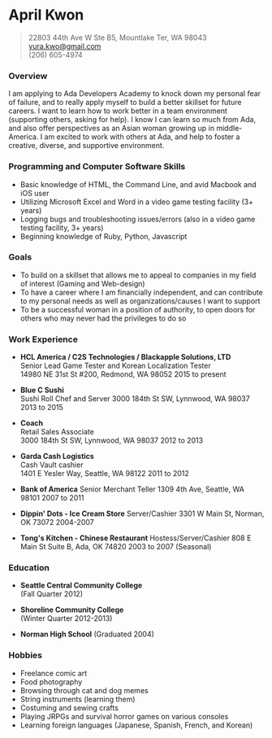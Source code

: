 # April Kwon
>
>22803 44th Ave W Ste B5, Mountlake Ter, WA 98043  
>yura.kwo@gmail.com  
>(206) 605-4974 
>

### Overview

I am applying to Ada Developers Academy to knock down my personal fear of failure, and to really apply myself to build a better skillset for future careers. I want to learn how to work better in a team environment (supporting others, asking for help). I know I can learn so much from Ada, and also offer perspectives as an Asian woman growing up in middle-America. I am excited to work with others at Ada, and help to foster a creative, diverse, and supportive environment. 


### Programming and Computer Software Skills
* Basic knowledge of HTML, the Command Line, and avid Macbook and iOS user
* Utilizing Microsoft Excel and Word in a video game testing facility (3+ years)
* Logging bugs and troubleshooting issues/errors (also in a video game testing facility, 3+ years)
* Beginning knowledge of Ruby, Python, Javascript


### Goals
* To build on a skillset that allows me to appeal to companies in my field of interest (Gaming and Web-design)
* To have a career where I am financially independent, and can contribute to my personal needs as well as organizations/causes I want to support
* To be a successful woman in a position of authority, to open doors for others who may never had the privileges to do so


### Work Experience

* **HCL America / C2S Technologies / Blackapple Solutions, LTD**  
Senior Lead Game Tester and Korean Localization Tester  
14980 NE 31st St #200, Redmond, WA 98052
2015 to present  

* **Blue C Sushi**  
Sushi Roll Chef and Server
3000 184th St SW, Lynnwood, WA 98037  
2013 to 2015  

* **Coach**  
Retail Sales Associate  
3000 184th St SW, Lynnwood, WA 98037
2012 to 2013

* **Garda Cash Logistics**  
Cash Vault cashier  
1401 E Yesler Way, Seattle, WA 98122
2011 to 2012

* **Bank of America**
Senior Merchant Teller
1309 4th Ave, Seattle, WA 98101
2007 to 2011

* **Dippin' Dots - Ice Cream Store**
Server/Cashier
3301 W Main St, Norman, OK 73072
2004-2007

* **Tong's Kitchen - Chinese Restaurant**
Hostess/Server/Cashier
808 E Main St Suite B, Ada, OK 74820
2003 to 2007 (Seasonal)

### Education

* **Seattle Central Community College**  
(Fall Quarter 2012)

* **Shoreline Community College**  
(Winter Quarter 2012-2013)

* **Norman High School**
(Graduated 2004)

### Hobbies

* Freelance comic art
* Food photography
* Browsing through cat and dog memes
* String instruments (learning them)
* Costuming and sewing crafts
* Playing JRPGs and survival horror games on various consoles
* Learning foreign languages (Japanese, Spanish, French, and Korean)
